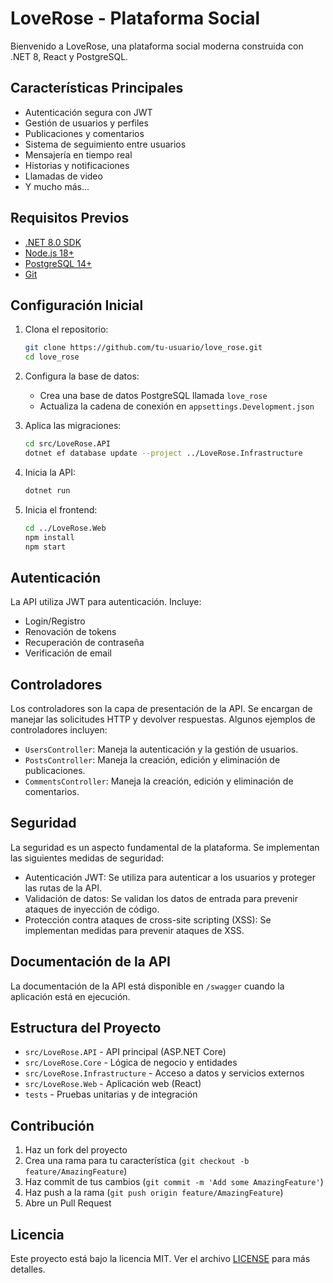 ﻿# LoveRose - Plataforma Social

Bienvenido a LoveRose, una plataforma social moderna construida con .NET 8, React y PostgreSQL.

## Características Principales

- Autenticación segura con JWT
- Gestión de usuarios y perfiles
- Publicaciones y comentarios
- Sistema de seguimiento entre usuarios
- Mensajería en tiempo real
- Historias y notificaciones
- Llamadas de video
- Y mucho más...

## Requisitos Previos

- [.NET 8.0 SDK](https://dotnet.microsoft.com/download/dotnet/8.0)
- [Node.js 18+](https://nodejs.org/)
- [PostgreSQL 14+](https://www.postgresql.org/download/)
- [Git](https://git-scm.com/)

## Configuración Inicial

1. Clona el repositorio:
   ```bash
   git clone https://github.com/tu-usuario/love_rose.git
   cd love_rose
   ```

2. Configura la base de datos:
   - Crea una base de datos PostgreSQL llamada `love_rose`
   - Actualiza la cadena de conexión en `appsettings.Development.json`

3. Aplica las migraciones:
   ```bash
   cd src/LoveRose.API
   dotnet ef database update --project ../LoveRose.Infrastructure
   ```

4. Inicia la API:
   ```bash
   dotnet run
   ```

5. Inicia el frontend:
   ```bash
   cd ../LoveRose.Web
   npm install
   npm start
   ```

## Autenticación

La API utiliza JWT para autenticación. Incluye:
- Login/Registro
- Renovación de tokens
- Recuperación de contraseña
- Verificación de email

## Controladores

Los controladores son la capa de presentación de la API. Se encargan de manejar las solicitudes HTTP y devolver respuestas. Algunos ejemplos de controladores incluyen:
- `UsersController`: Maneja la autenticación y la gestión de usuarios.
- `PostsController`: Maneja la creación, edición y eliminación de publicaciones.
- `CommentsController`: Maneja la creación, edición y eliminación de comentarios.

## Seguridad

La seguridad es un aspecto fundamental de la plataforma. Se implementan las siguientes medidas de seguridad:
- Autenticación JWT: Se utiliza para autenticar a los usuarios y proteger las rutas de la API.
- Validación de datos: Se validan los datos de entrada para prevenir ataques de inyección de código.
- Protección contra ataques de cross-site scripting (XSS): Se implementan medidas para prevenir ataques de XSS.

## Documentación de la API

La documentación de la API está disponible en `/swagger` cuando la aplicación está en ejecución.

## Estructura del Proyecto

- `src/LoveRose.API` - API principal (ASP.NET Core)
- `src/LoveRose.Core` - Lógica de negocio y entidades
- `src/LoveRose.Infrastructure` - Acceso a datos y servicios externos
- `src/LoveRose.Web` - Aplicación web (React)
- `tests` - Pruebas unitarias y de integración

## Contribución

1. Haz un fork del proyecto
2. Crea una rama para tu característica (`git checkout -b feature/AmazingFeature`)
3. Haz commit de tus cambios (`git commit -m 'Add some AmazingFeature'`)
4. Haz push a la rama (`git push origin feature/AmazingFeature`)
5. Abre un Pull Request

## Licencia

Este proyecto está bajo la licencia MIT. Ver el archivo [LICENSE](LICENSE) para más detalles.
